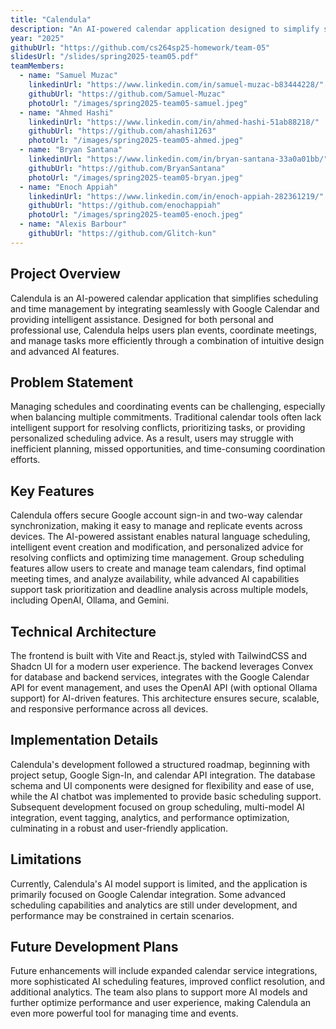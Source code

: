 ```yaml
---
title: "Calendula"
description: "An AI-powered calendar application designed to simplify scheduling and time management by leveraging Google Calendar integration and intelligent AI assistance."
year: "2025"
githubUrl: "https://github.com/cs264sp25-homework/team-05"
slidesUrl: "/slides/spring2025-team05.pdf"
teamMembers:
  - name: "Samuel Muzac"
    linkedinUrl: "https://www.linkedin.com/in/samuel-muzac-b83444228/"
    githubUrl: "https://github.com/Samuel-Muzac"
    photoUrl: "/images/spring2025-team05-samuel.jpeg"
  - name: "Ahmed Hashi"
    linkedinUrl: "https://www.linkedin.com/in/ahmed-hashi-51ab88218/"
    githubUrl: "https://github.com/ahashi1263"
    photoUrl: "/images/spring2025-team05-ahmed.jpeg"
  - name: "Bryan Santana"
    linkedinUrl: "https://www.linkedin.com/in/bryan-santana-33a0a01bb/"
    githubUrl: "https://github.com/BryanSantana"
    photoUrl: "/images/spring2025-team05-bryan.jpeg"
  - name: "Enoch Appiah"
    linkedinUrl: "https://www.linkedin.com/in/enoch-appiah-282361219/"
    githubUrl: "https://github.com/enochappiah"
    photoUrl: "/images/spring2025-team05-enoch.jpeg"
  - name: "Alexis Barbour"
    githubUrl: "https://github.com/Glitch-kun"
---
```


## Project Overview

Calendula is an AI-powered calendar application that simplifies scheduling and time management by integrating seamlessly with Google Calendar and providing intelligent assistance. Designed for both personal and professional use, Calendula helps users plan events, coordinate meetings, and manage tasks more efficiently through a combination of intuitive design and advanced AI features.

## Problem Statement

Managing schedules and coordinating events can be challenging, especially when balancing multiple commitments. Traditional calendar tools often lack intelligent support for resolving conflicts, prioritizing tasks, or providing personalized scheduling advice. As a result, users may struggle with inefficient planning, missed opportunities, and time-consuming coordination efforts.

## Key Features

Calendula offers secure Google account sign-in and two-way calendar synchronization, making it easy to manage and replicate events across devices. The AI-powered assistant enables natural language scheduling, intelligent event creation and modification, and personalized advice for resolving conflicts and optimizing time management. Group scheduling features allow users to create and manage team calendars, find optimal meeting times, and analyze availability, while advanced AI capabilities support task prioritization and deadline analysis across multiple models, including OpenAI, Ollama, and Gemini.

## Technical Architecture

The frontend is built with Vite and React.js, styled with TailwindCSS and Shadcn UI for a modern user experience. The backend leverages Convex for database and backend services, integrates with the Google Calendar API for event management, and uses the OpenAI API (with optional Ollama support) for AI-driven features. This architecture ensures secure, scalable, and responsive performance across all devices.

## Implementation Details

Calendula's development followed a structured roadmap, beginning with project setup, Google Sign-In, and calendar API integration. The database schema and UI components were designed for flexibility and ease of use, while the AI chatbot was implemented to provide basic scheduling support. Subsequent development focused on group scheduling, multi-model AI integration, event tagging, analytics, and performance optimization, culminating in a robust and user-friendly application.

## Limitations

Currently, Calendula's AI model support is limited, and the application is primarily focused on Google Calendar integration. Some advanced scheduling capabilities and analytics are still under development, and performance may be constrained in certain scenarios.

## Future Development Plans

Future enhancements will include expanded calendar service integrations, more sophisticated AI scheduling features, improved conflict resolution, and additional analytics. The team also plans to support more AI models and further optimize performance and user experience, making Calendula an even more powerful tool for managing time and events.
